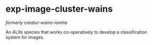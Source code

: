 exp-image-cluster-wains
=======================
*formerly creatur-wains-iomha*

An ALife species that works co-operatively to develop a classification system for images.
